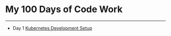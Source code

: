 # My 100 Days of Code Work
----------
- Day 1 [Kubernetes Development Setup](https://github.com/kubernetes/community/blob/master/contributors/devel/development.md)
